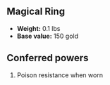 ## Magical Ring

- **Weight:** 0.1 lbs
- **Base value:** 150 gold

## Conferred powers

1. Poison resistance when worn
